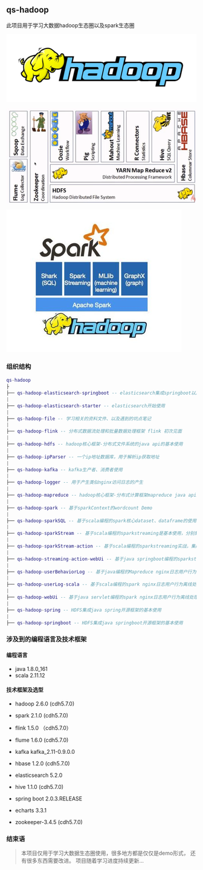 ## qs-hadoop
  此项目用于学习大数据hadoop生态圈以及spark生态圈
  
![hadoop](qs-hadoop-file/images/hadoop.jpg)

![hadoop-Ecosphere](qs-hadoop-file/images/hadoop-Ecosphere.png)  

![spark-Ecosphere.jpg](qs-hadoop-file/images/spark-Ecosphere.jpg)  
  
### 组织结构

``` lua
qs-hadoop
├
├── qs-hadoop-elasticsearch-springboot -- elasticsearch集成springboot以及基本使用
|
├── qs-hadoop-elasticsearch-starter -- elasticsearch开始使用
|
├── qs-hadoop-file -- 学习相关的资料文件、以及遇到的坑点笔记
|
├── qs-hadoop-flink -- 分布式数据流处理和批量数据处理框架 flink 初次见面
|
├── qs-hadoop-hdfs -- hadoop核心框架-分布式文件系统的java api的基本使用
|
├── qs-hadoop-ipParser -- 一个ip地址数据库，用于解析ip获取地址
|
├── qs-hadoop-kafka -- kafka生产者、消费者使用
|
├── qs-hadoop-logger -- 用于产生类似nginx访问日志的产生
|
├── qs-hadoop-mapreduce -- hadoop核心框架-分布式计算框架mapreduce java api编程实现
|
├── qs-hadoop-spark -- 基于sparkContext的wordcount Demo
|
├── qs-hadoop-sparkSQL -- 基于scala编程的spark核心dataset、dataframe的使用以及hive on spark等使用
|
├── qs-hadoop-sparkStream -- 基于scala编程的sparkstreaming是基本使用，分别集成flume、kafka日志收集
|
├── qs-hadoop-sparkStream-action -- 基于scala编程的sparkstreaming实战，集成flume、kafka做实时流处理的日志分析项目实战
|
├── qs-hadoop-streaming-action-webUi -- 基于java springboot编程的sparkstreaming实战数据图像化展示web ui界面(echarts)
|
├── qs-hadoop-userBehaviorLog -- 基于java编程的Mapreduce nginx日志用户行为离线处理分析,统计nginx用户访问日志的os个数
|
├── qs-hadoop-userLog-scala -- 基于scala编程的spark nginx日志用户行为离线处理分析
|
├── qs-hadoop-webUi -- 基于java servlet编程的spark nginx日志用户行为离线处理分析的数据图像化展示web ui界面(echarts)
|
├── qs-hadoop-spring -- HDFS集成java spring开源框架的基本使用
|
├── qs-hadoop-springboot -- HDFS集成java springboot开源框架的基本使用
``` 

### 涉及到的编程语言及技术框架
#### 编程语言
- java 1.8.0_161
- scala 2.11.12

#### 技术框架及选型
- hadoop 2.6.0 (cdh5.7.0)

- spark 2.1.0 (cdh5.7.0)

- flink 1.5.0 （cdh5.7.0）

- flume 1.6.0 (cdh5.7.0)

- kafka kafka_2.11-0.9.0.0

- hbase 1.2.0 (cdh5.7.0)

- elasticsearch 5.2.0

- hive 1.1.0 (cdh5.7.0)

- spring boot 2.0.3.RELEASE

- echarts 3.3.1

- zookeeper-3.4.5 (cdh5.7.0)

### 结束语
> 本项目仅用于学习大数据生态圈使用，很多地方都是仅仅是demo形式，
> 还有很多东西需要改进。
> 项目随着学习进度持续更新...